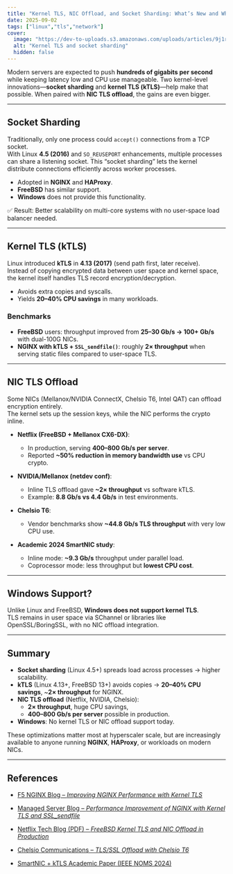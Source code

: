 ```yaml
---
title: "Kernel TLS, NIC Offload, and Socket Sharding: What’s New and Who Uses It?"
date: 2025-09-02
tags: ["linux","tls","network"]
cover:
  image: "https://dev-to-uploads.s3.amazonaws.com/uploads/articles/9j1rxjp2e9v60rupl0bu.png"
  alt: "Kernel TLS and socket sharding"
  hidden: false
---
```

Modern servers are expected to push **hundreds of gigabits per second** while keeping latency low and CPU use manageable. Two kernel-level innovations—**socket sharding** and **kernel TLS (kTLS)**—help make that possible. When paired with **NIC TLS offload**, the gains are even bigger.

---

## Socket Sharding

Traditionally, only one process could `accept()` connections from a TCP socket.  
With Linux **4.5 (2016)** and `SO_REUSEPORT` enhancements, multiple processes can share a listening socket. This “socket sharding” lets the kernel distribute connections efficiently across worker processes.

- Adopted in **NGINX** and **HAProxy**.
- **FreeBSD** has similar support.
- **Windows** does not provide this functionality.

✅ Result: Better scalability on multi-core systems with no user-space load balancer needed.

---

## Kernel TLS (kTLS)

Linux introduced **kTLS** in **4.13 (2017)** (send path first, later receive).  
Instead of copying encrypted data between user space and kernel space, the kernel itself handles TLS record encryption/decryption.

- Avoids extra copies and syscalls.
- Yields **20–40% CPU savings** in many workloads.

### Benchmarks
- **FreeBSD** users: throughput improved from **25–30 Gb/s → 100+ Gb/s** with dual-100G NICs.
- **NGINX with kTLS + `SSL_sendfile()`**: roughly **2× throughput** when serving static files compared to user-space TLS.

---

## NIC TLS Offload

Some NICs (Mellanox/NVIDIA ConnectX, Chelsio T6, Intel QAT) can offload encryption entirely.  
The kernel sets up the session keys, while the NIC performs the crypto inline.

- **Netflix (FreeBSD + Mellanox CX6-DX)**:
    - In production, serving **400–800 Gb/s per server**.
    - Reported **~50% reduction in memory bandwidth use** vs CPU crypto.

- **NVIDIA/Mellanox (netdev conf)**:
    - Inline TLS offload gave **~2× throughput** vs software kTLS.
    - Example: **8.8 Gb/s vs 4.4 Gb/s** in test environments.

- **Chelsio T6**:
    - Vendor benchmarks show **~44.8 Gb/s TLS throughput** with very low CPU use.

- **Academic 2024 SmartNIC study**:
    - Inline mode: **~9.3 Gb/s** throughput under parallel load.
    - Coprocessor mode: less throughput but **lowest CPU cost**.

---

## Windows Support?

Unlike Linux and FreeBSD, **Windows does not support kernel TLS**.  
TLS remains in user space via SChannel or libraries like OpenSSL/BoringSSL, with no NIC offload integration.

---

## Summary

- **Socket sharding** (Linux 4.5+) spreads load across processes → higher scalability.
- **kTLS** (Linux 4.13+, FreeBSD 13+) avoids copies → **20–40% CPU savings**, ~**2× throughput** for NGINX.
- **NIC TLS offload** (Netflix, NVIDIA, Chelsio):
    - **2× throughput**, huge CPU savings,
    - **400–800 Gb/s per server** possible in production.
- **Windows**: No kernel TLS or NIC offload support today.

These optimizations matter most at hyperscaler scale, but are increasingly available to anyone running **NGINX**, **HAProxy**, or workloads on modern NICs.

---
## References

- [F5 NGINX Blog – *Improving NGINX Performance with Kernel TLS*](https://www.f5.com/company/blog/nginx/improving-nginx-performance-with-kernel-tls)

- [Managed Server Blog – *Performance Improvement of NGINX with Kernel TLS and SSL_sendfile*](https://www.managedserver.eu/performance-improvement-of-nginx-with-kernel-tls-and-ssl_sendfile/)

- [Netflix Tech Blog (PDF) – *FreeBSD Kernel TLS and NIC Offload in Production*](https://web.archive.org/web/20250425030610/https://people.freebsd.org/~rrs/asiabsd_tls_improved.pdf)

- [Chelsio Communications – *TLS/SSL Offload with Chelsio T6*](https://www.chelsio.com/nginx-offload/)

- [SmartNIC + kTLS Academic Paper (IEEE NOMS 2024)](https://leris.dcomp.ufscar.br/wp-content/uploads/2024/01/IEEE_NOMS_2024__Unlocking_Security_to_the_Board__An_Evaluation_of_SmartNIC_driven_TLS_Acceleration_with_kTLS-1.pdf)
